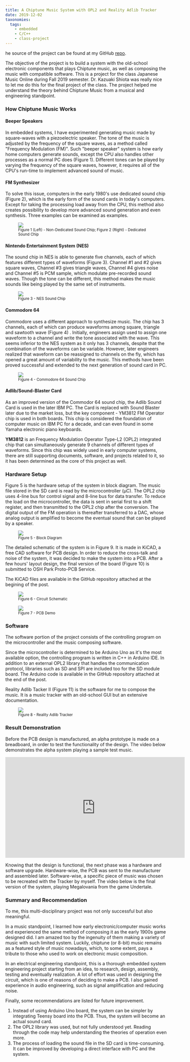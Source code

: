 ```yaml
---
title: A Chiptune Music System with OPL2 and Reality Adlib Tracker
date: 2019-12-02
taxonomies:
  tags:
    - embedded
    - C/C++
    - class-project
---
```


he source of the project can be found at my GitHub
[repo](https://github.com/liu2g/opl2-chiptune).

The objective of the project is to build a system with the old-school electronic
components that plays Chiptune music, as well as composing the music with
compatible software. This is a project for the class Japanese Music Online
during Fall 2019 semester. Dr. Kazuaki Shiota was really nice to let me do this
for the final project of the class. The project helped me understand the theory
behind Chiptune Music from a musical and engineering standpoint.

### How Chiptune Music Works

#### Beeper Speakers
In embedded systems, I have experimented generating music made by square-waves
with a piezoelectric speaker. The tone of the music is adjusted by the frequency
of the square waves, as a method called "Frequency Modulation (FM)". Such
"beeper speaker" system is how early home computers generate sounds, except the
CPU also handles other processes as a normal PC does (Figure 1). Different tones
can be played by varying the frequency of the square waves, however, it requires
all of the CPU's run-time to implement advanced sound of music.

#### FM Synthesizer
To solve this issue, computers in the early 1980's use dedicated sound chip
(Figure 2), which is the early form of the sound cards in today's computers.
Except for taking the processing load away from the CPU, this method also
creates possibility to develop more advanced sound generation and even
synthesis. Three examples can be examined as examples.

<figure>
  <img src="fm-synth.png"/>
  <figcaption> <small> Figure 1 (Left) - Non-Dedicated Sound Chip; Figure 2 (Right) - Dedicated Sound Chip </small> </figcaption>
</figure>

#### Nintendo Entertainment System (NES)
The sound chip in NES is able to generate five channels, each of which features
different types of waveforms (Figure 3). Channel #1 and #2 gives square waves,
Channel #3 gives triangle waves, Channel #4 gives noise and Channel #5 is PCM
sample, which modulate pre-recorded sound waves. Though the tone can be
different, this method makes the music sounds like being played by the same set
of instruments.

<figure>
  <img src="NES.png"/>
  <figcaption> <small> Figure 3 - NES Sound Chip </small> </figcaption>
</figure>

#### Commodore 64
Commodore uses a different approach to synthesize music. The chip has 3
channels, each of which can produce waveforms among square, triangle and
sawtooth wave (Figure 4) . Initially, engineers assign used to assign one
waveform to a channel and write the tone associated with the wave. This seems
inferior to the NES system as it only has 3 channels, despite that the
combination of the waveforms can be variable. However, later engineers realized
that waveform can be reassigned to channels on the fly, which has opened a great
amount of variability to the music. This methods have been proved successful and
extended to the next generation of sound card in PC.

<figure>
  <img src="C64.png"/>
  <figcaption> <small> Figure 4 - Commodore 64 Sound Chip </small> </figcaption>
</figure>

#### Adlib/Sound-Blaster Card
As an improved version of the Commodor 64 sound chip, the Adlib Sound Card is
used in the later IBM PC. The Card is replaced with Sound Blaster later due to
the market loss,  but the key component - YM3812 FM Operator chip is used in
both boards. This chip is considered the foundation of computer music on IBM PC
for a decade, and can even found in some Yamaha electronic piano keyboards.

**YM3812** is an Frequency Modulation Operator Type-L2 (OPL2) integrated chip
that can simultaneously generate 9 channels of different types of waveforms.
Since this chip was widely used in early computer systems, there are still
supporting documents, software, and projects related to it, so it has been
determined as the core of this project as well.

### Hardware Setup
Figure 5 is the hardware setup of the system in block diagram. The music file
stored in the SD card is read by the microcontroller (μC). The OPL2 chip uses
4-line bus for control signal and 8-line bus for data transfer. To reduce the
load on the microcontroller, the data is sent in serial first to a shift
register, and then transmitted to the OPL2 chip after the conversion. The
digital output of the FM operation is thereafter transferred to a DAC, whose
analog output is amplified to become the eventual sound that can be played by a
speaker.

<figure>
  <img src="block.png"/>
  <figcaption> <small> Figure 5 - Block Diagram </small> </figcaption>
</figure>

The detailed schematic of the system is in Figure 9. It is made in KiCAD, a free
CAD software for PCB design. In order to reduce the cross-talk and noise of the
system, it was decided to make the system into a PCB. After a few hours' layout
design, the final version of the board (Figure 10) is submitted to OSH Park
Proto-PCB Service.

The KiCAD files are available in the GitHub repository attached at the begining
of the post.

<figure>
  <img src="schematic.png"/>
  <figcaption> <small> Figure 6 - Circuit Schematic </small> </figcaption>
</figure>

<figure>
  <img src="pcb.png"/>
  <figcaption> <small> Figure 7 - PCB Demo </small> </figcaption>
</figure>

### Software
The software portion of the project consists of the controlling program on the
microcontroller and the music composing software.

Since the microcontroller is determined to be Arduino Uno as it's the most
available option, the controlling program is written in C++ in Arduino IDE. In
addition to an external OPL2 library that handles the communication protocol,
libraries such as SD and SPI are included too for the SD module board. The
Arduino code is available in the GitHub repository attached at the end of the
post.

Reality Adlib Tacker II (Figure 11) is the software for me to compose the music.
It is a music tracker with an old-school GUI but an extensive documentation.

<figure>
  <img src="reality.png"/>
  <figcaption> <small> Figure 8 - Reality Adlib Tracker </small> </figcaption>
</figure>

### Result Demonstration
Before the PCB design is manufactured, an alpha prototype is made on a
breadboard, in order to test the functionality of the design. The video below
demonstrates the alpha system playing a sample test music.

<iframe width="560" height="315" src="https://www.youtube.com/embed/rFG_2tbkUiI" frameborder="0" allow="accelerometer; autoplay; clipboard-write; encrypted-media; gyroscope; picture-in-picture" allowfullscreen></iframe>

Knowing that the design is functional, the next phase was a hardware and
software upgrade. Hardware-wise, the PCB was sent to the manufacturer and
assembled later. Software-wise, a specific piece of music was chosen to be
recreated with the Tracker by myself. The video below is the final version of
the system, playing Megalovania from the game Undertale.

### Summary and Recommendation

To me, this multi-disciplinary project was not only successful but also
meaningful.

In a music standpoint, I learned how early electronic/computer music works and
experienced the same method of composing it as the early 1900s game designed
did. I am amazed too by the ingenuity of them making a variety of music with
such limited system. Luckily, chiptune (or 8-bit) music remains as a featured
style of music nowadays, which, to some extent, pays a tribute to those who used
to work on electronic music composition.

In an electrical engineering standpoint, this is a thorough embedded system
engineering project starting from an idea, to research, design, assembly,
testing and eventually realization. A lot of effort was used in designing the
circuit, which is one of reasons of deciding to make a PCB. I also gained
experience in audio engineering, such as signal amplification and reducing
noise.


Finally, some recommendations are listed for future improvement.

1. Instead of using Arduino Uno board, the system can be simpler by integrating
   Teensy board into the PCB. Thus, the system will become an actual sound card.
2. The OPL2 library was used, but not fully understood yet. Reading through the
   code may help understanding the theories of operation even more.
3. The process of loading the sound file in the SD card is time-consuming. It
   can be improved by developing a direct interface with PC and the system.